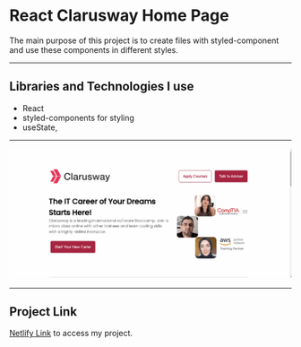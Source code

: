  # React Clarusway Home Page
 
The main purpose of this project is to create files with styled-component and use these components in different styles.

<hr>

## Libraries and Technologies I use
+ React
+ styled-components for styling
+ useState, 

<hr>

![](https://github.com/asknksk/Clarusway-Home-Page/blob/master/src/assets/Preview.gif)

<hr>

## Project Link
<a href="https://styled-cw.netlify.app/" target="_blank">Netlify Link</a> to access my project.

